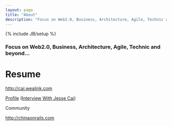 ```yaml
---
layout: page
title: "About"
description: "Focus on Web2.0, Business, Architecture, Agile, Technic and beyond…"
---
```

{% include JB/setup %}

### Focus on Web2.0, Business, Architecture, Agile, Technic and beyond…

# Resume

<http://cai.wealink.com>

[Profile](http://www.google.com/profiles/jesse.cai) ([Interview With Jesse Cai](http://www.caiwangqin.com/2008/08/interview-with-jesse-cai.html))

Community

<http://chinaonrails.com>